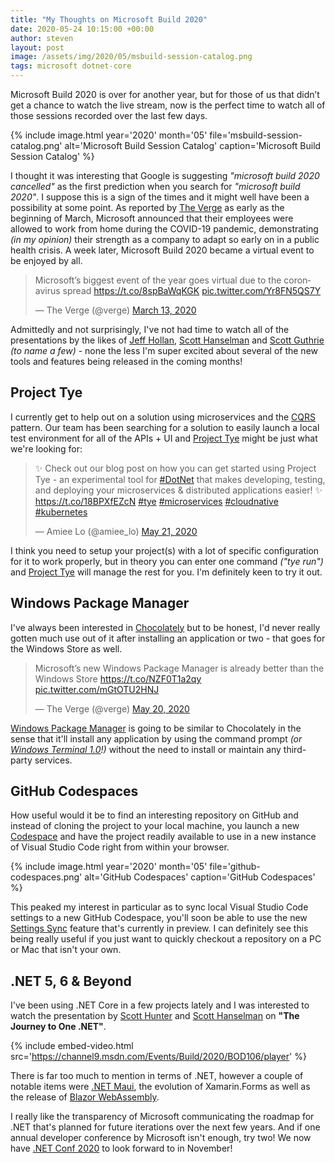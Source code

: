 ```yaml
---
title: "My Thoughts on Microsoft Build 2020"
date: 2020-05-24 10:15:00 +00:00
author: steven
layout: post
image: /assets/img/2020/05/msbuild-session-catalog.png
tags: microsoft dotnet-core
---
```


Microsoft Build 2020 is over for another year, but for those of us that didn’t get a chance to watch the live stream, now is the perfect time to watch all of those sessions recorded over the last few days.

{%
    include image.html
    year='2020'
    month='05'
    file='msbuild-session-catalog.png'
    alt='Microsoft Build Session Catalog'
    caption='Microsoft Build Session Catalog'
%}

I thought it was interesting that Google is suggesting *"microsoft build 2020 cancelled"* as the first prediction when you search for *"microsoft build 2020"*. I suppose this is a sign of the times and it might well have been a possibility at some point. As reported by [The Verge](https://www.theverge.com/2020/3/4/21164522/microsoft-coronavirus-response-comment-employees-memo-work-from-home) as early as the beginning of March, Microsoft announced that their employees were allowed to work from home during the COVID-19 pandemic, demonstrating *(in my opinion)* their strength as a company to adapt so early on in a public health crisis. A week later, Microsoft Build 2020 became a virtual event to be enjoyed by all.

<blockquote class="twitter-tweet tw-align-center"><p lang="en" dir="ltr">Microsoft’s biggest event of the year goes virtual due to the coronavirus spread <a href="https://t.co/8spBaWqKGK">https://t.co/8spBaWqKGK</a> <a href="https://t.co/Yr8FN5QS7Y">pic.twitter.com/Yr8FN5QS7Y</a></p>&mdash; The Verge (@verge) <a href="https://twitter.com/verge/status/1238277644061487104?ref_src=twsrc%5Etfw">March 13, 2020</a></blockquote> <script async src="https://platform.twitter.com/widgets.js" charset="utf-8"></script>

Admittedly and not surprisingly, I've not had time to watch all of the presentations by the likes of [Jeff Hollan](https://twitter.com/jeffhollan), [Scott Hanselman](https://www.hanselman.com/) and [Scott Guthrie](https://twitter.com/scottgu) *(to name a few)* - none the less I'm super excited about several of the new tools and features being released in the coming months!

## Project Tye

I currently get to help out on a solution using microservices and the [CQRS](https://martinfowler.com/bliki/CQRS.html) pattern. Our team has been searching for a solution to easily launch a local test environment for all of the APIs + UI and [Project Tye](https://github.com/dotnet/tye) might be just what we're looking for:

<blockquote class="twitter-tweet tw-align-center"><p lang="en" dir="ltr">✨ Check out our blog post on how you can get started using Project Tye - an experimental tool for <a href="https://twitter.com/hashtag/DotNet?src=hash&amp;ref_src=twsrc%5Etfw">#DotNet</a> that makes developing, testing, and deploying your microservices &amp; distributed applications easier! ✨ <a href="https://t.co/18BPXfEZcN">https://t.co/18BPXfEZcN</a> <a href="https://twitter.com/hashtag/tye?src=hash&amp;ref_src=twsrc%5Etfw">#tye</a> <a href="https://twitter.com/hashtag/microservices?src=hash&amp;ref_src=twsrc%5Etfw">#microservices</a> <a href="https://twitter.com/hashtag/cloudnative?src=hash&amp;ref_src=twsrc%5Etfw">#cloudnative</a> <a href="https://twitter.com/hashtag/kubernetes?src=hash&amp;ref_src=twsrc%5Etfw">#kubernetes</a></p>&mdash; Amiee Lo (@amiee_lo) <a href="https://twitter.com/amiee_lo/status/1263498571703173121?ref_src=twsrc%5Etfw">May 21, 2020</a></blockquote> <script async src="https://platform.twitter.com/widgets.js" charset="utf-8"></script>

I think you need to setup your project(s) with a lot of specific configuration for it to work properly, but in theory you can enter one command *("tye run")* and [Project Tye](https://github.com/dotnet/tye) will manage the rest for you. I'm definitely keen to try it out.

## Windows Package Manager

I've always been interested in [Chocolately](https://chocolatey.org/) but to be honest, I'd never really gotten much use out of it after installing an application or two - that goes for the Windows Store as well.

<blockquote class="twitter-tweet tw-align-center"><p lang="en" dir="ltr">Microsoft’s new Windows Package Manager is already better than the Windows Store <a href="https://t.co/NZF0T1a2qy">https://t.co/NZF0T1a2qy</a> <a href="https://t.co/mGtOTU2HNJ">pic.twitter.com/mGtOTU2HNJ</a></p>&mdash; The Verge (@verge) <a href="https://twitter.com/verge/status/1263091007232638977?ref_src=twsrc%5Etfw">May 20, 2020</a></blockquote> <script async src="https://platform.twitter.com/widgets.js" charset="utf-8"></script>

[Windows Package Manager](https://www.theverge.com/2020/5/20/21264739/microsoft-windows-package-manager-preview-download) is going to be similar to Chocolately in the sense that it'll install any application by using the command prompt *(or [Windows Terminal 1.0](https://devblogs.microsoft.com/commandline/windows-terminal-1-0/)!)* without the need to install or maintain any third-party services.

## GitHub Codespaces

How useful would it be to find an interesting repository on GitHub and instead of cloning the project to your local machine, you launch a new [Codespace](https://github.com/features/codespaces/) and have the project readily available to use in a new instance of Visual Studio Code right from within your browser.

{%
    include image.html
    year='2020'
    month='05'
    file='github-codespaces.png'
    alt='GitHub Codespaces'
    caption='GitHub Codespaces'
%}

This peaked my interest in particular as to sync local Visual Studio Code settings to a new GitHub Codespace, you'll soon be able to use the new [Settings Sync](https://code.visualstudio.com/docs/editor/settings-sync) feature that's currently in preview. I can definitely see this being really useful if you just want to quickly checkout a repository on a PC or Mac that isn't your own.

## .NET 5, 6 & Beyond

I've been using .NET Core in a few projects lately and I was interested to watch the presentation by [Scott Hunter](https://twitter.com/coolcsh) and [Scott Hanselman](https://www.hanselman.com/) on **"The Journey to One .NET"**.

{%
    include embed-video.html
    src='https://channel9.msdn.com/Events/Build/2020/BOD106/player'
%}

There is far too much to mention in terms of .NET, however a couple of notable items were [.NET Maui](https://www.infoworld.com/article/3544632/microsoft-unveils-net-maui-for-cross-platform-apps.html), the evolution of Xamarin.Forms as well as the release of [Blazor WebAssembly](https://visualstudiomagazine.com/articles/2020/05/19/blazor-webassembly-3-2.aspx).

I really like the transparency of Microsoft communicating the roadmap for .NET that's planned for future iterations over the next few years. And if one annual developer conference by Microsoft isn't enough, try two! We now have [.NET Conf 2020](https://www.dotnetconf.net/) to look forward to in November!